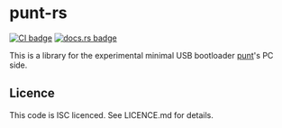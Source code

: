# punt-rs

[![CI badge](https://github.com/fruchti/punt-rs/workflows/CI/badge.svg)](https://github.com/fruchti/punt-rs/actions?query=workflow%3ACI)
[![docs.rs badge](https://docs.rs/punt/badge.svg)](https://docs.rs/punt/)

This is a library for the experimental minimal USB bootloader [punt](https://github.com/fruchti/punt)'s PC side.

## Licence

This code is ISC licenced. See LICENCE.md for details.
